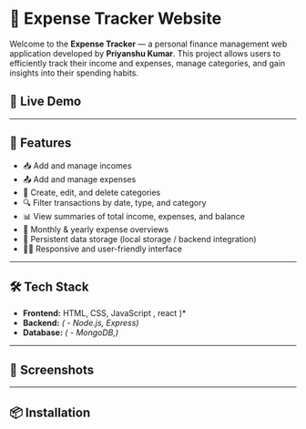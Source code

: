 # 💸 Expense Tracker Website

Welcome to the **Expense Tracker** — a personal finance management web application developed by **Priyanshu Kumar**. This project allows users to efficiently track their income and expenses, manage categories, and gain insights into their spending habits.

## 🔗 Live Demo



---

## 🚀 Features

- 📥 Add and manage incomes
- 📤 Add and manage expenses
- 📂 Create, edit, and delete categories
- 🔍 Filter transactions by date, type, and category
- 📊 View summaries of total income, expenses, and balance
- 📅 Monthly & yearly expense overviews
- 💾 Persistent data storage (local storage / backend integration)
- 🧑‍💻 Responsive and user-friendly interface

---

## 🛠️ Tech Stack

- **Frontend:** HTML, CSS, JavaScript , react )*
- **Backend:** *( - Node.js, Express)*
- **Database:** *( - MongoDB,)*

---

## 📸 Screenshots



---

## 📦 Installation

